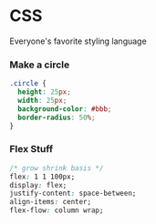 # CSS
Everyone's favorite styling language

### Make a circle
```css
.circle {
  height: 25px;
  width: 25px;
  background-color: #bbb;
  border-radius: 50%;
}
```

### Flex Stuff

```css
/* grow shrink basis */
flex: 1 1 100px;
display: flex;
justify-content: space-between;
align-items: center;
flex-flow: column wrap;
```
